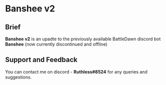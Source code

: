 # Banshee v2

## Brief
**Banshee v2** is an upadte to the previously available BattleDawn discord bot **Banshee** (now currently discontinued and offline)

## Support and Feedback
You can contact me on discord - __Ruthless#8524__ for any queries and suggestions.
